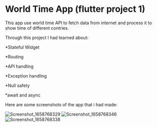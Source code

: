 # World Time App (flutter project 1)
This app use world time API to fetch data from internet and process it to show time of different contries.

Through this project I had learned about:

*Stateful Widget

*Routing

*API handling

*Exception handling

*Null safety

*await and async

Here are some screenshots of the app that i had made:

![Screenshot_1658768329](https://user-images.githubusercontent.com/94797459/180856505-69091c12-89f5-40d9-aaca-2f4964b48084.png)
![Screenshot_1658768346](https://user-images.githubusercontent.com/94797459/180856507-4dc060f1-3d85-4017-9019-af9bf1fd1e57.png)
![Screenshot_1658768338](https://user-images.githubusercontent.com/94797459/180856491-5b4c0af8-4de5-4690-b988-84cdf3a690fc.png)
